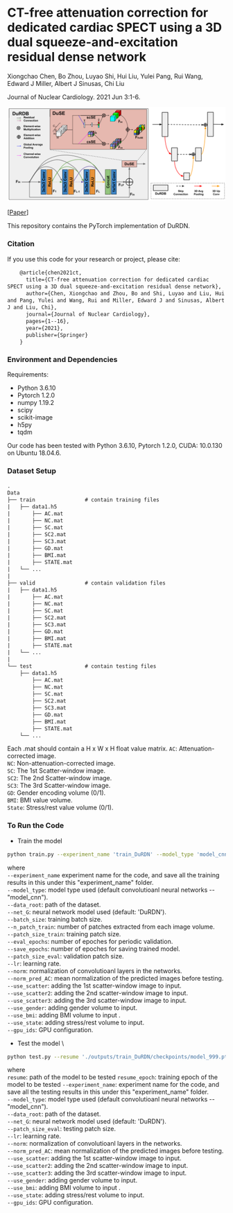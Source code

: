 # CT-free attenuation correction for dedicated cardiac SPECT using a 3D dual squeeze-and-excitation residual dense network

Xiongchao Chen, Bo Zhou, Luyao Shi, Hui Liu, Yulei Pang, Rui Wang, Edward J Miller, Albert J Sinusas, Chi Liu

Journal of Nuclear Cardiology. 2021 Jun 3:1-6.

![image](IMAGE/DuRDB.png)

[[Paper](https://link.springer.com/content/pdf/10.1007/s12350-021-02672-0.pdf)]

This repository contains the PyTorch implementation of DuRDN.

### Citation
If you use this code for your research or project, please cite:

        @article{chen2021ct,
          title={CT-free attenuation correction for dedicated cardiac SPECT using a 3D dual squeeze-and-excitation residual dense network},
          author={Chen, Xiongchao and Zhou, Bo and Shi, Luyao and Liu, Hui and Pang, Yulei and Wang, Rui and Miller, Edward J and Sinusas, Albert J and Liu, Chi},
          journal={Journal of Nuclear Cardiology},
          pages={1--16},
          year={2021},
          publisher={Springer}
        }
 
 ### Environment and Dependencies
 Requirements:
 * Python 3.6.10
 * Pytorch 1.2.0
 * numpy 1.19.2
 * scipy
 * scikit-image
 * h5py
 * tqdm
 
 Our code has been tested with Python 3.6.10, Pytorch 1.2.0, CUDA: 10.0.130 on Ubuntu 18.04.6.
 
 ### Dataset Setup
    .
    Data
    ├── train                # contain training files
    |   ├── data1.h5
    |       ├── AC.mat  
    |       ├── NC.mat
    |       ├── SC.mat
    |       ├── SC2.mat
    |       ├── SC3.mat
    |       ├── GD.mat
    |       ├── BMI.mat
    |       ├── STATE.mat
    |   └── ...  
    |
    ├── valid                # contain validation files
    |   ├── data1.h5
    |       ├── AC.mat  
    |       ├── NC.mat
    |       ├── SC.mat
    |       ├── SC2.mat
    |       ├── SC3.mat
    |       ├── GD.mat
    |       ├── BMI.mat
    |       ├── STATE.mat
    |   └── ... 
    |
    └── test                 # contain testing files
        ├── data1.h5
            ├── AC.mat  
            ├── NC.mat
            ├── SC.mat
            ├── SC2.mat
            ├── SC3.mat
            ├── GD.mat
            ├── BMI.mat
            ├── STATE.mat
        └── ... 

Each .mat should contain a H x W x H float value matrix. 
`AC`: Attenuation-corrected image. \
`NC`: Non-attenuation-corrected image. \
`SC`: The 1st Scatter-window image. \
`SC2`: The 2nd Scatter-window image. \
`SC3`: The 3rd Scatter-window image. \
`GD`: Gender encoding volume (0/1). \
`BMI`: BMI value volume. \
`State`: Stress/rest value volume (0/1). 

### To Run the Code
- Train the model 
```bash
python train.py --experiment_name 'train_DuRDN' --model_type 'model_cnn' --data_root '../../Data/Dataset_filename/' --net_G 'DuRDN' --batch_size 2 --n_patch_train 1 --patch_size_train 32 32 32 --eval_epochs 10 --save_epochs 10 --patch_size_eval 32 32 32 --lr 5e-4 --norm 'BN' --norm_pred_AC --use_scatter --use_scatter2 --use_scatter3 --use_gender --use_bmi --use_state --gpu_ids 0
```

where \
`--experiment_name` experiment name for the code, and save all the training results in this under this "experiment_name" folder. \
`--model_type`: model type used (default convolutioanl neural networks -- "model_cnn"). \
`--data_root`: path of the dataset. \
`--net_G`: neural network model used (default: 'DuRDN'). \
`--batch_size`: training batch size. \
`--n_patch_train`: number of patches extracted from each image volume. \
`--patch_size_train`: training patch size. \
`--eval_epochs`: number of epoches for periodic validation. \
`--save_epochs`: number of epoches for saving trained model. \
`--patch_size_eval`: validation patch size. \
`--lr`: learning rate. \
`--norm`: normalization of convolutioanl layers in the networks. \
`--norm_pred_AC`: mean normalization of the predicted images before testing. \
`--use_scatter`: adding the 1st scatter-window image to input. \
`--use_scatter2`: adding the 2nd scatter-window image to input. \
`--use_scatter3`: adding the 3rd scatter-window image to input. \
`--use_gender`: adding gender volume to input. \
`--use_bmi`: adding BMI volume to input . \
`--use_state`: adding stress/rest volume to input. \
`--gpu_ids`: GPU configuration.

- Test the model \
```bash
python test.py --resume './outputs/train_DuRDN/checkpoints/model_999.pt' --resume_epoch 999 --experiment_name 'test_DuRDN_999' --model_type 'model_cnn' --data_root '../../Data/Dataset_filename' --net_G 'DuRDN' --patch_size_eval 32 32 32 --lr 5e-4 --norm 'BN' --norm_pred_AC --use_scatter --use_scatter2 --use_scatter3 --use_gender --use_bmi --use_state --gpu_ids 0
```

where \
`resume`: path of the model to be tested
`resume_epoch`: training epoch of the model to be tested
`--experiment_name`: experiment name for the code, and save all the testing results in this under this "experiment_name" folder. \
`--model_type`: model type used (default convolutioanl neural networks -- "model_cnn"). \
`--data_root`: path of the dataset. \
`--net_G`: neural network model used (default: 'DuRDN'). \
`--patch_size_eval`: testing patch size. \
`--lr`: learning rate. \
`--norm`: normalization of convolutioanl layers in the networks. \
`--norm_pred_AC`: mean normalization of the predicted images before testing. \
`--use_scatter`: adding the 1st scatter-window image to input. \
`--use_scatter2`: adding the 2nd scatter-window image to input. \
`--use_scatter3`: adding the 3rd scatter-window image to input. \
`--use_gender`: adding gender volume to input. \
`--use_bmi`: adding BMI volume to input . \
`--use_state`: adding stress/rest volume to input. \
`--gpu_ids`: GPU configuration.

 
